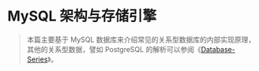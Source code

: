 # MySQL 架构与存储引擎

> 本篇主要基于 MySQL 数据库来介绍常见的关系型数据库的内部实现原理，其他的关系型数据，譬如 PostgreSQL 的解析可以参阅《[Database-Series](https://github.com/wx-chevalier/Database-Series?q=)》。
